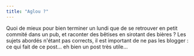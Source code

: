 ```yaml
---
title: "Aglou ?"
---
```


Quoi de mieux pour bien terminer un lundi que de se retrouver en petit commité
dans un pub, et raconter des bêtises en sirotant des bières ? Les sujets
abordés n'étant pas corrects, il est important de ne pas les blogger : ce qui
fait de ce post... eh bien un post très utile...

